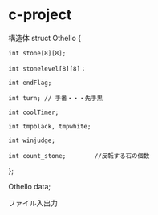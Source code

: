 # c-project
構造体
struct Othello {

	int stone[8][8];
	
	int stonelevel[8][8]；
	
	int endFlag;
	
	int turn; // 手番・・・先手黒
	
	int coolTimer;
	
	int tmpblack, tmpwhite;
	
	int winjudge;
	
	int count_stone;		//反転する石の個数
	
};

Othello data;

ファイル入出力
